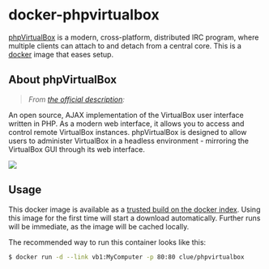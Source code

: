 # docker-phpvirtualbox

[phpVirtualBox](http://sourceforge.net/projects/phpvirtualbox/) is a modern, cross-platform, distributed IRC program,
where multiple clients can attach to and detach from a central core.
This is a [docker](https://www.docker.io) image that eases setup.

## About phpVirtualBox

> *From [the official description](http://sourceforge.net/projects/phpvirtualbox/):*

An open source, AJAX implementation of the VirtualBox user interface written in PHP.
As a modern web interface, it allows you to access and control remote VirtualBox instances.
phpVirtualBox is designed to allow users to administer VirtualBox in a headless
environment - mirroring the VirtualBox GUI through its web interface.

![](http://a.fsdn.com/con/app/proj/phpvirtualbox/screenshots/phpvb1.png)

## Usage

This docker image is available as a [trusted build on the docker index](https://index.docker.io/u/clue/phpvirtualbox/).
Using this image for the first time will start a download automatically.
Further runs will be immediate, as the image will be cached locally.

The recommended way to run this container looks like this:

```bash
$ docker run -d --link vb1:MyComputer -p 80:80 clue/phpvirtualbox
```
